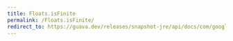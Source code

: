 ```yaml
---
title: Floats.isFinite
permalink: /Floats.isFinite/
redirect_to: https://guava.dev/releases/snapshot-jre/api/docs/com/google/common/primitives/Floats.html#isFinite-float-
---
```

